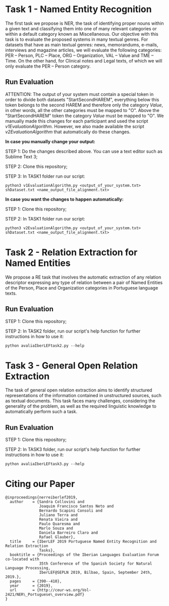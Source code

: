 # Task 1 - Named Entity Recognition

The first task we propose is NER, the task of identifying proper nouns within a given text and classifying them into one of many relevant categories or within a default category known as Miscellaneous. Our objective with this task is to evaluate the proposed systems in many textual genres. For datasets that have as main textual genres: news, memorandums, e-mails, interviews and magazine articles, we will evaluate the following categories: PER – Person, PLC – Place, ORG – Organization, VAL – Value and TME – Time. On the other hand, for Clinical notes and Legal texts, of which we will only evaluate the PER – Person category.

## Run Evaluation

ATTENTION: The output of your system must contain a special token in order to divide both datasets "StartSecondHAREM", everything below this token belongs to the second HAREM and therefore only the category *Value*, in other words, all the other categories must be mapped to "O". Above the "StartSecondHAREM" token the category *Value* must be mapped to "O". We manually made this changes for each participant and used the script *v1EvaluationAlgorithm*. However, we also made available the script *v2EvaluationAlgorithm* that automatically do these changes.

**In case you manually change your output:**

STEP 1: Do the changes described above. You can use a text editor such as Sublime Text 3;

STEP 2: Clone this repository;

STEP 3: In TASK1 folder run our script:

```python3 v1EvaluationAlgorithm.py <output_of_your_system.txt> shDataset.txt <name_output_file_alignment.txt>```

**In case you want the changes to happen automatically:**

STEP 1: Clone this repository;

STEP 2: In TASK1 folder run our script:

```python3 v2EvaluationAlgorithm.py <output_of_your_system.txt> shDataset.txt <name_output_file_alignment.txt>```

# Task 2 - Relation Extraction for Named Entities

We propose a RE task that involves the automatic extraction of any relation descriptor expressing any type of relation between a pair of Named Entities of the Person, Place and Organization categories in Portuguese language texts.

## Run Evaluation

STEP 1: Clone this repository;

STEP 2: In TASK2 folder, run our script's help function for further instructions in how to use it:

```python avaliaIberLEFtask2.py --help```

# Task 3 - General Open Relation Extraction

The task of general open relation extraction aims to identify structured representations of the information contained in unstructured sources, such as textual documents. This task faces many challenges, considering the generality of the problem, as well as the required linguistic knowledge to automatically perform such a task.

## Run Evaluation

STEP 1: Clone this repository;

STEP 2: In TASK3 folder, run our script's help function for further instructions in how to use it:

```python avaliaIberLEFtask3.py --help```

# Citing our Paper
```
@inproceedings{nerreiberlef2019,
  author    = {Sandra Collovini and
               Joaquim Francisco Santos Neto and
               Bernardo Scapini Consoli and
               Juliano Terra and
               Renata Vieira and
               Paulo Quaresma and
               Marlo Souza and
               Daniela Barreiro Claro and
               Rafael Glauber},
  title     = {IberLEF 2019 Portuguese Named Entity Recognition and Relation Extraction
               Tasks},
  booktitle = {Proceedings of the Iberian Languages Evaluation Forum co-located with
               35th Conference of the Spanish Society for Natural Language Processing,
               IberLEF@SEPLN 2019, Bilbao, Spain, September 24th, 2019.},
  pages     = {390--410},
  year      = {2019},
  url       = {http://ceur-ws.org/Vol-2421/NER\_Portuguese\_overview.pdf}
}
```
